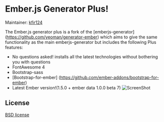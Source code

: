 # Ember.js Generator Plus!

Maintainer: [kfir124](https://github.com/kfir124)

The Ember.js generator plus is a fork of the [emberjs-generator] (https://github.com/yeoman/generator-ember)
which aims to give the same functionality as the main emberjs-generator but includes the following Plus features:
* No questions asked! installs all the latest technologies without bothering you with questions
* FontAwesome 4
* Bootstrap-sass
* [Bootstrap-for-ember] (https://github.com/ember-addons/bootstrap-for-ember)
* Latest Ember version!(1.5.0 + ember data 1.0.0 beta 7)
![ScreenShot](https://raw.github.com/yeoman/generator-ember/master/project/img/screenshots/2013_07_17.png)

## License

[BSD license](http://opensource.org/licenses/bsd-license.php)
